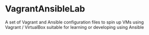 # VagrantAnsibleLab
A set of Vagrant and Ansible configuration files to spin up VMs using Vagrant / VirtualBox  suitable for learning or developing using Ansible
